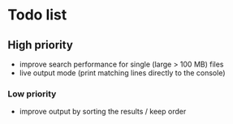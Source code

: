 # Todo list
## High priority
* improve search performance for single (large > 100 MB) files
* live output mode (print matching lines directly to the console)

### Low priority
* improve output by sorting the results / keep order
